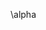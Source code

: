 <!--
 * @Date: 2021-12-31 16:11:06
 * @LastEditors: js
 * @LastEditTime: 2021-12-31 16:11:10
 * @FilePath: \code\test\test.md
-->
\alpha
